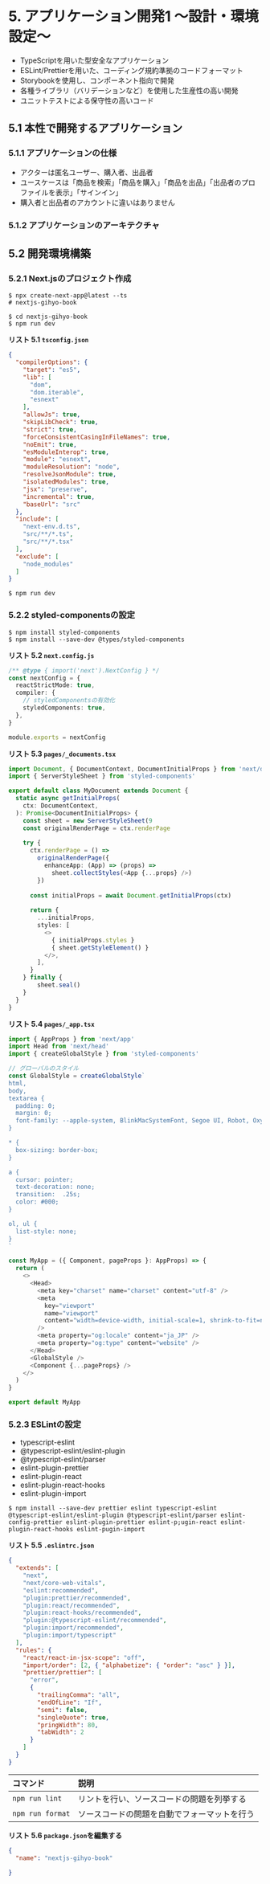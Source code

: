 # 5. アプリケーション開発1 〜設計・環境設定〜

- TypeScriptを用いた型安全なアプリケーション
- ESLint/Prettierを用いた、コーディング規約準拠のコードフォーマット
- Storybookを使用し、コンポーネント指向で開発
- 各種ライブラリ（バリデーションなど）を使用した生産性の高い開発
- ユニットテストによる保守性の高いコード

## 5.1 本性で開発するアプリケーション
### 5.1.1 アプリケーションの仕様

- アクターは匿名ユーザー、購入者、出品者
- ユースケースは「商品を検索」「商品を購入」「商品を出品」「出品者のプロファイルを表示」「サインイン」
- 購入者と出品者のアカウントに違いはありません

### 5.1.2 アプリケーションのアーキテクチャ

## 5.2 開発環境構築
### 5.2.1 Next.jsのプロジェクト作成

```shell
$ npx create-next-app@latest --ts
# nextjs-gihyo-book

$ cd nextjs-gihyo-book
$ npm run dev
```

**リスト 5.1 `tsconfig.json`**
```json
{
  "compilerOptions": {
    "target": "es5",
    "lib": [
      "dom",
      "dom.iterable",
      "esnext"
    ],
    "allowJs": true,
    "skipLibCheck": true,
    "strict": true,
    "forceConsistentCasingInFileNames": true,
    "noEmit": true,
    "esModuleInterop": true,
    "module": "esnext",
    "moduleResolution": "node",
    "resolveJsonModule": true,
    "isolatedModules": true,
    "jsx": "preserve",
    "incremental": true,
    "baseUrl": "src"
  },
  "include": [
    "next-env.d.ts",
    "src/**/*.ts",
    "src/**/*.tsx"
  ],
  "exclude": [
    "node_modules"
  ]
}
```

```shell
$ npm run dev
```

### 5.2.2 styled-componentsの設定
```shell
$ npm install styled-components
$ npm install --save-dev @types/styled-components
```

**リスト 5.2 `next.config.js`**
```ts
/** @type { import('next').NextConfig } */
const nextConfig = {
  reactStrictMode: true,
  compiler: {
    // styledComponentsの有効化
    styledComponents: true,
  },
}

module.exports = nextConfig
```

**リスト 5.3 `pages/_documents.tsx`**
```ts
import Document, { DocumentContext, DocumentInitialProps } from 'next/document'
import { ServerStyleSheet } from 'styled-components'

export default class MyDocument extends Document {
  static async getInitialProps(
    ctx: DocumentContext,
  ): Promise<DocumentInitialProps> {
    const sheet = new ServerStyleSheet(9
    const originalRenderPage = ctx.renderPage
    
    try {
      ctx.renderPage = () => 
        originalRenderPage({
          enhanceApp: (App) => (props) => 
            sheet.collectStyles(<App {...props} />)
        })
        
      const initialProps = await Document.getInitialProps(ctx)
        
      return {
        ...initialProps,
        styles: [
          <>
            { initialProps.styles }
            { sheet.getStyleElement() }
          </>,
        ],
      }
    } finally {
        sheet.seal()
    }
  }
}
```

**リスト 5.4 `pages/_app.tsx`**
```ts
import { AppProps } from 'next/app'
import Head from 'next/head'
import { createGlobalStyle } from 'styled-components'

// グローバルのスタイル
const GlobalStyle = createGlobalStyle`
html,
body,
textarea {
  padding: 0;
  margin: 0;
  font-family: --apple-system, BlinkMacSystemFont, Segoe UI, Robot, Oxygen;
}

* {
  box-sizing: border-box;
}

a {
  cursor: pointer;
  text-decoration: none;
  transition:  .25s;
  color: #000;
}

ol, ul {
  list-style: none;
}
`

const MyApp = ({ Component, pageProps }: AppProps) => {
  return (
    <>
      <Head>
        <meta key="charset" name="charset" content="utf-8" />
        <meta
          key="viewport"
          name="viewport"
          content="width=device-width, initial-scale=1, shrink-to-fit=no, maximum-scale=5
        />
        <meta property="og:locale" content="ja_JP" />
        <meta property="og:type" content="website" />
      </Head>
      <GlobalStyle />
      <Component {...pageProps} />
    </>
  )
}

export default MyApp
```

### 5.2.3 ESLintの設定
- typescript-eslint
- @typescript-eslint/eslint-plugin
- @typescript-eslint/parser
- eslint-plugin-prettier
- eslint-plugin-react
- eslint-plugin-react-hooks
- eslint-plugin-import

```shell
$ npm install --save-dev prettier eslint typescript-eslint @typescript-eslint/eslint-plugin @typescript-eslint/parser eslint-config-prettier eslint-plugin-prettier eslint-p;ugin-react eslint-plugin-react-hooks eslint-pugin-import
```

**リスト 5.5 `.eslintrc.json`**
```json
{
  "extends": [
    "next",
    "next/core-web-vitals",
    "eslint:recommended",
    "plugin:prettier/recommended",
    "plugin:react/recommended",
    "plugin:react-hooks/recommended",
    "plugin:@typescript-eslint/recommended",
    "plugin:import/recommended",
    "plugin:import/typescript"
  ],
  "rules": {
    "react/react-in-jsx-scope": "off",
    "import/order": [2, { "alphabetize": { "order": "asc" } }],
    "prettier/prettier": [
      "error",
      {
        "trailingComma": "all",
        "endOfLine": "If",
        "semi": false,
        "singleQuote": true, 
        "pringWidth": 80,
        "tabWidth": 2
      }
    ]
  }
}
```

|コマンド|説明|
|:-|:-|
|`npm run lint`|リントを行い、ソースコードの問題を列挙する|
|`npm run format`|ソースコードの問題を自動でフォーマットを行う|

**リスト 5.6 `package.json`を編集する**
```json
{
  "name": "nextjs-gihyo-book"

}

